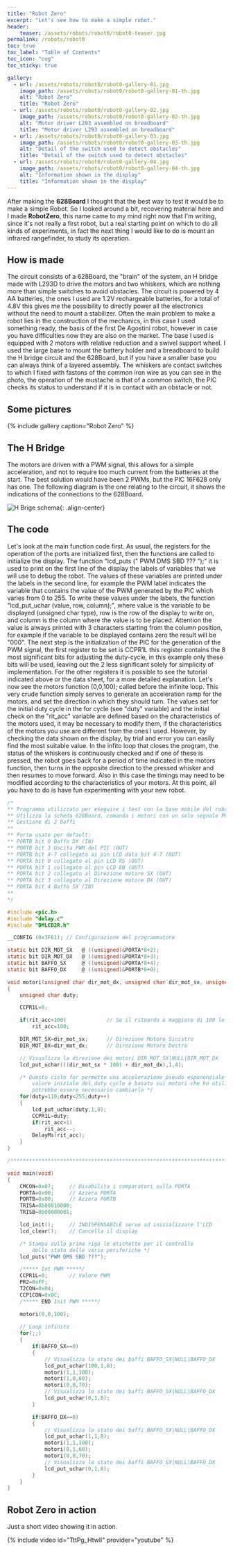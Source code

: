 ```yaml
---
title: "Robot Zero"
excerpt: "Let's see how to make a simple robot."
header: 
    teaser: /assets/robots/robot0/robot0-teaser.jpg
permalink: /robots/robot0
toc: true
toc_label: "Table of Contents"
toc_icon: "cog"
toc_sticky: true

gallery:
  - url: /assets/robots/robot0/robot0-gallery-01.jpg
    image_path: /assets/robots/robot0/robot0-gallery-01-th.jpg
    alt: "Robot Zero"
    title: "Robot Zero"
  - url: /assets/robots/robot0/robot0-gallery-02.jpg
    image_path: /assets/robots/robot0/robot0-gallery-02-th.jpg
    alt: "Motor driver L293 assembled on breadboard"
    title: "Motor driver L293 assembled on breadboard"
  - url: /assets/robots/robot0/robot0-gallery-03.jpg
    image_path: /assets/robots/robot0/robot0-gallery-03-th.jpg
    alt: "Detail of the switch used to detect obstacles"
    title: "Detail of the switch used to detect obstacles"
  - url: /assets/robots/robot0/robot0-gallery-04.jpg
    image_path: /assets/robots/robot0/robot0-gallery-04-th.jpg
    alt: "Information shown in the display"
    title: "Information shown in the display"
---
```


After making the **628Board** I thought that the best way to test it would be to make a simple Robot. So I looked around a bit, recovering material here and I made **RobotZero**, this name came to my mind right now that I'm writing, since it's not really a first robot, but a real starting point on which to do all kinds of experiments, in fact the next thing I would like to do is mount an infrared rangefinder, to study its operation.

## How is made

The circuit consists of a 628Board, the "brain" of the system, an H bridge made with L293D to drive the motors and two whiskers, which are nothing more than simple switches to avoid obstacles.
The circuit is powered by 4 AA batteries, the ones I used are 1.2V rechargeable batteries, for a total of 4.8V this gives me the possibility to directly power all the electronics without the need to mount a stabilizer.
Often the main problem to make a robot lies in the construction of the mechanics, in this case I used something ready, the basis of the first De Agostini robot, however in case you have difficulties now they are also on the market. The base I used is equipped with 2 motors with relative reduction and a swivel support wheel. I used the large base to mount the battery holder and a breadboard to build the H bridge circuit and the 628Board, but if you have a smaller base you can always think of a layered assembly. The whiskers are contact switches to which I fixed with fastons of the common iron wire as you can see in the photo, the operation of the mustache is that of a common switch, the PIC checks its status to understand if it is in contact with an obstacle or not.

## Some pictures

{% include gallery caption="Robot Zero" %}

## The H Bridge

The motors are driven with a PWM signal, this allows for a simple acceleration, and not to require too much current from the batteries at the start. The best solution would have been 2 PWMs, but the PIC 16F628 only has one.
The following diagram is the one relating to the circuit, it shows the indications of the connections to the 628Board.

![H Brige schema](/assets/robots/robot0/robot0-l293-hbridge.gif){: .align-center}

## The code

Let's look at the main function code first. As usual, the registers for the operation of the ports are initialized first, then the functions are called to initialize the display. The function "lcd_puts (" PWM DMS SBD ??? ");" it is used to print on the first line of the display the labels of variables that we will use to debug the robot. The values ​​of these variables are printed under the labels in the second line, for example the PWM label indicates the variable that contains the value of the PWM generated by the PIC which varies from 0 to 255. To write these values ​​under the labels, the function "lcd_put_uchar (value, row, column);", where value is the variable to be displayed (unsigned char type), row is the row of the display to write on, and column is the column where the value is to be placed. Attention the value is always printed with 3 characters starting from the column position, for example if the variable to be displayed contains zero the result will be "000".
The next step is the initialization of the PIC for the generation of the PWM signal, the first register to be set is CCPR1L this register contains the 8 most significant bits for adjusting the duty-cycle, in this example only these bits will be used, leaving out the 2 less significant solely for simplicity of implementation. For the other registers it is possible to see the tutorial indicated above or the data sheet, for a more detailed explanation.
Let's now see the motors function (0,0,100); called before the infinite loop. This very crude function simply serves to generate an acceleration ramp for the motors, and set the direction in which they should turn. The values ​​set for the initial duty cycle in the for cycle (see "duty" variable) and the initial check on the "rit_acc" variable are defined based on the characteristics of the motors used, it may be necessary to modify them, if the characteristics of the motors you use are different from the ones I used. However, by checking the data shown on the display, by trial and error you can easily find the most suitable value.
In the infito loop that closes the program, the status of the whiskers is continuously checked and if one of these is pressed, the robot goes back for a period of time indicated in the motors function, then turns in the opposite direction to the pressed whisker and then resumes to move forward. Also in this case the timings may need to be modified according to the characteristics of your motors.
At this point, all you have to do is have fun experimenting with your new robot.

```c
/*
** Programma utilizzato per eseguire i test con la base mobile del robot DeAgostini
** Utilizza la scheda 628Board, comanda i motori con un solo segnale PWM e 2 segnali per la direzione
** Gestione di 2 baffi
**
** Porte usate per default:
** PORTB bit 0 Baffo DX (IN)
** PORTB bit 3 Uscita PWM del PIC (OUT)
** PORTB bit 4-7 collegato ai pin LCD data bit 4-7 (OUT)
** PORTA bit 0 collegato al pin LCD RS (OUT)
** PORTA bit 1 collegato al pin LCD EN (OUT)
** PORTA bit 2 collegato al Direzione motore SX (OUT)
** PORTA bit 3 collegato al Direzione motore DX (OUT)
** PORTA bit 4 Baffo SX (IN)
**
*/

#include <pic.h>
#include "delay.c"
#include "DMLCD2R.h"

__CONFIG (0x3F61); // Configurazione del programmatore

static bit DIR_MOT_SX   @ ((unsigned)&PORTA*8+2);
static bit DIR_MOT_DX   @ ((unsigned)&PORTA*8+3);
static bit BAFFO_SX     @ ((unsigned)&PORTA*8+4);
static bit BAFFO_DX     @ ((unsigned)&PORTB*8+0);

void motori(unsigned char dir_mot_dx, unsigned char dir_mot_sx, unsigned char rit_acc)
{
    unsigned char duty;

    CCPR1L=0;

    if(rit_acc>100)             // Se il ritoardo è maggiore di 100 lo fisso a 100
        rit_acc=100;

    DIR_MOT_SX=dir_mot_sx;      // Direzione Motore Sinistro
    DIR_MOT_DX=dir_mot_dx;      // Direzione Motore Destro

    // Visualizza la direzione dei motori DIR_MOT_SX|NULL|DIR_MOT_DX
    lcd_put_uchar(((dir_mot_sx * 100) + dir_mot_dx),1,4);

    /* Questo ciclo for permette una accelerazione pseudo esponenziale il
        valore iniziale del duty cycle è basato sui motori che ho utilizzato
        potrebbe essere necessario cambiarlo */
    for(duty=110;duty<255;duty++)
    {
        lcd_put_uchar(duty,1,0);
        CCPR1L=duty;
        if(rit_acc>1)
            rit_acc--;
        DelayMs(rit_acc);
    }
}

/********************************************************************************/

void main(void)
{
    CMCON=0x07;     // Disabilita i comparatori sulla PORTA
    PORTA=0x00;     // Azzera PORTA
    PORTB=0x00;     // Azzera PORTB
    TRISA=0b00010000; 
    TRISB=0b00000001;

    lcd_init();     // INDISPENSABILE serve ad inizializzare l'LCD
    lcd_clear();    // Cancella il display 

    /* Stampa sulla prima riga le etichette per il controllo
        dello stato delle varie periferiche */
    lcd_puts("PWM DMS SBD ???");

    /***** Int PWM *****/
    CCPR1L=0;       // Valore PWM
    PR2=0xFF;
    T2CON=0x04;
    CCP1CON=0x0C;
    /***** END Init PWM *****/

    motori(0,0,100);
    
    // Loop infinito
    for(;;)
    {
        if(BAFFO_SX==0)
        {
            // Visualizza lo stato dei baffi BAFFO_SX|NULL|BAFFO_DX
            lcd_put_uchar(100,1,8);
            motori(1,1,100);
            motori(1,0,60);
            motori(0,0,70);
            // Visualizza lo stato dei baffi BAFFO_SX|NULL|BAFFO_DX
            lcd_put_uchar(0,1,8);
        }

        if(BAFFO_DX==0)
        {
            // Visualizza lo stato dei baffi BAFFO_SX|NULL|BAFFO_DX
            lcd_put_uchar(1,1,8);
            motori(1,1,100);
            motori(0,1,60);
            motori(0,0,70);
            // Visualizza lo stato dei baffi BAFFO_SX|NULL|BAFFO_DX
            lcd_put_uchar(0,1,8);
        }
    }
}
```

## Robot Zero in action

Just a short video showing it in action.

{% include video id="TttPg_HtwlI" provider="youtube" %}
